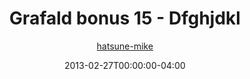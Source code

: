 ---
title: "Grafald bonus 15 - Dfghjdkl"
type: "image"
date: 2013-02-27T00:00:00-04:00
draft: false
categories:
- comics
- collaborations
tags:
- grafald
image_path: "../img/2013/bonus_15.png"
alt_text: ""
author: "[hatsune-mike](https://cohost.org/hatsune-mike)"
---